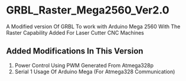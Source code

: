 GRBL_Raster_Mega2560_Ver2.0
===========================

A Modified version Of GRBL To work with Arduino Mega 2560 With The Raster Capability Added For Laser Cutter CNC Machines


Added Modifications In This Version
-------------------------------------
1) Power Control Using PWM Generated From Atmega328p
2) Serial 1 Usage Of Arduino Mega (For Atmega328 Communication)

